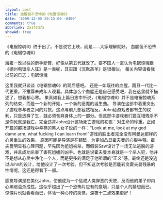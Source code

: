 ```yaml
---
layout: post
title: 血腥但不恐怖的《电锯惊魂6》
date: '2009-12-05 20:15:00 -0400'
comments: true
abbrlink: 2a1f0d7a
showAd: true
---
```

《电锯惊魂6》终于出了。不是说它上映，而是……大家理解就好。
血腥但不恐怖的《电锯惊魂6》

海报一改以往的断手断臂，好像从第五代就改了。要不国人一直认为电锯惊魂跟《德州电锯杀人狂》是一类呢，其实跟《沉默羔羊》是很相似。
相关内容请看我以前的日志：电锯惊魂

这里我就只谈谈《电锯惊魂6》的观后感吧。
还是一如既往的血腥，而且一代比一代更重，不推荐未成年人观看。具体怎么个血腥还是自己感受吧，我在这里就不描述了，想着都心寒。
果真如我上篇日志中所说，《电锯惊魂6》并不是电锯惊魂系列的结束，而是一个新的开始，一个新的恶魔的诞生曲。
导演在这部中着重突出了游戏参与者之间的对抗，这点与前几部截然相反。John给游戏者都有生的权利，只是选择了生，就必须舍弃身体上的一部分。但这部中游戏者们要互相残杀不是你死就是我亡，完全违背John设计这场死亡游戏的初衷：对生命的珍重。正如开篇的那场游戏中幸存的黑人女子说的一样：“Look at me, look at my god damn arm, what fucking I can learn from!”游戏的胜出者完全没有阿曼达那样的心灵重生的效果。
原因可能是导演是在铺垫，为更加凸显霍夫曼的心狠手辣。霍夫曼明显有心理问题，早先因为姐姐被杀，而假装Saw设计了一场无法逃脱的游戏，并且成功杀害了害死姐姐的凶手。也就是说霍夫曼本身就是一个杀人犯，他并不是想从心灵中净化一个人，而是更多的满足于他所谓的“正义”感。最终还是没逃过John的设计，给他设计了一次考验。但不知这次考验是否能转变霍夫曼残暴的性情呢，这还是得看下一部。

感觉导演是在美化John，使他成为一个惩戒人类罪恶的天使，反而他的弟子却内心黑暗滥杀成性。这似乎超出了一个恐怖片应有的意境，只是个人的猜想而已。
惊悚片也就看看而已，体验一种心悸的感觉，深夜十二点效果更好！
